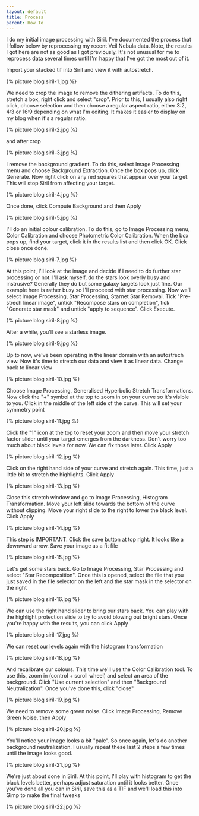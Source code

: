 ```yaml
---
layout: default
title: Process
parent: How To
---
```

I do my initial image processing with Siril. I've documented the process that I follow below by reprocessing my recent Veil Nebula data. Note, the results I got here are not as good as I got previously. It's not unusual for me to reprocess data several times until I'm happy that I've got the most out of it.

Import your stacked tif into Siril and view it with autostretch. 

{% picture blog siril-1.jpg %}

We need to crop the image to remove the dithering artifacts. To do this, stretch a box, right click and select "crop". Prior to this, I usually also right click, choose selection and then choose a regular aspect ratio, either 3:2, 4:3 or 16:9 depending on what I'm editing. It makes it easier to display on my blog when it's a regular ratio.

{% picture blog siril-2.jpg %}

and after crop

{% picture blog siril-3.jpg %}

I remove the background gradient. To do this, select Image Processing menu and choose Background Extraction. Once the box pops up, click Generate. Now right click on any red squares that appear over your target. This will stop Siril from affecting your target.

{% picture blog siril-4.jpg %}

Once done, click Compute Background and then Apply

{% picture blog siril-5.jpg %}

I'll do an initial colour calibration. To do this, go to Image Processing menu, Color Calibration and choose Photometric Color Calibration. When the box pops up, find your target, click it in the results list and then click OK. Click close once done. 

{% picture blog siril-7.jpg %}

At this point, I'll look at the image and decide if I need to do further star processing or not. I'll ask myself, do the stars look overly busy and instrusive? Generally they do but some galaxy targets look just fine. Our example here is rather busy so I'll proceeed with star processing. Now we'll select Image Processing, Star Processing, Starnet Star Removal. Tick "Pre-strech linear image", untick "Recompose stars on completion", tick "Generate star mask" and untick "apply to sequence". Click Execute. 

{% picture blog siril-8.jpg %}

After a while, you'll see a starless image.

{% picture blog siril-9.jpg %}

Up to now, we've been operating in the linear domain with an autostrech view. Now it's time to stretch our data and view it as linear data. Change back to linear view

{% picture blog siril-10.jpg %}

Choose Image Processing, Generalised Hyperbolic Stretch Transformations. Now click the "+" symbol at the top to zoom in on your curve so it's visible to you. Click in the middle of the left side of the curve. This will set your symmetry point

{% picture blog siril-11.jpg %}

Click the "1" icon at the top to reset your zoom and then move your stretch factor slider until your target emerges from the darkness. Don't worry too much about black levels for now. We can fix those later. Click Apply

{% picture blog siril-12.jpg %}

Click on the right hand side of your curve and stretch again. This time, just a little bit to stretch the highlights. Click Apply

{% picture blog siril-13.jpg %}

Close this stretch window and go to Image Processing, Histogram Transformation. Move your left slide towards the bottom of the curve without clipping. Move your right slide to the right to lower the black level. Click Apply

{% picture blog siril-14.jpg %}

This step is IMPORTANT. Click the save button at top right. It looks like a downward arrow. Save your image as a fit file

{% picture blog siril-15.jpg %}

Let's get some stars back. Go to Image Processing, Star Processing and select "Star Recomposition". Once this is opened, select the file that you just saved in the file selector on the left and the star mask in the selector on the right

{% picture blog siril-16.jpg %}

We can use the right hand slider to bring our stars back. You can play with the highlight protection slide to try to avoid blowing out bright stars. Once you're happy with the results, you can click Apply

{% picture blog siril-17.jpg %}

We can reset our levels again with the histogram transformation

{% picture blog siril-18.jpg %}

And recalibrate our colours. This time we'll use the Color Calibration tool. To use this, zoom in (control + scroll wheel) and select an area of the background. Click "Use current selection" and then "Background Neutralization". Once you've done this, click "close"

{% picture blog siril-19.jpg %}

We need to remove some green noise. Click Image Processing, Remove Green Noise, then Apply

{% picture blog siril-20.jpg %}

You'll notice your image looks a bit "pale". So once again, let's do another background neutralization. I usually repeat these last 2 steps a few times until the image looks good.

{% picture blog siril-21.jpg %}

We're just about done in Siril. At this point, I'll play with histogram to get the black levels better, perhaps adjust saturation until it looks better. Once you've done all you can in Siril, save this as a TIF and we'll load this into Gimp to make the final tweaks

{% picture blog siril-22.jpg %}
